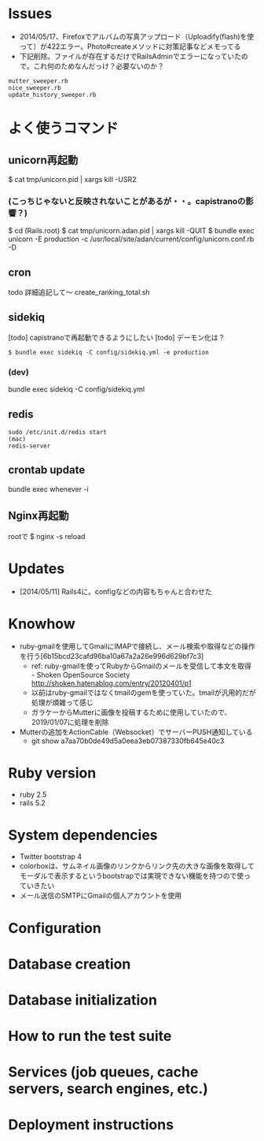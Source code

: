 # Issues

* 2014/05/17、Firefoxでアルバムの写真アップロード（Uploadify(flash)を使って）が422エラー。Photo#createメソッドに対策記事などメモってる
* 下記削除。ファイルが存在するだけでRailsAdminでエラーになっていたので。これ何のためなんだっけ？必要ないのか？
```
mutter_sweeper.rb
nice_sweeper.rb
update_history_sweeper.rb
```


# よく使うコマンド

## unicorn再起動
$ cat tmp/unicorn.pid | xargs kill -USR2

### (こっちじゃないと反映されないことがあるが・・。capistranoの影響？)
$ cd (Rails.root)
$ cat tmp/unicorn.adan.pid | xargs kill -QUIT
$ bundle exec unicorn -E production -c /usr/local/site/adan/current/config/unicorn.conf.rb -D


## cron
todo 詳細追記して〜
create_ranking_total.sh


## sidekiq
[todo] capistranoで再起動できるようにしたい
[todo] デーモン化は？
```
$ bundle exec sidekiq -C config/sidekiq.yml -e production
```

### (dev)
bundle exec sidekiq -C config/sidekiq.yml

## redis
```
sudo /etc/init.d/redis start
(mac)
redis-server
```

## crontab update
bundle exec whenever -i


## Nginx再起動
rootで
$ nginx -s reload


# Updates
* [2014/05/11] Rails4に。configなどの内容もちゃんと合わせた

# Knowhow
- ruby-gmailを使用してGmailにIMAPで接続し、メール検索や取得などの操作を行う[6b15bcd23cafd96ba10a67a2a26e996d629bf7c3]
  - ref: ruby-gmailを使ってRubyからGmailのメールを受信して本文を取得 - Shoken OpenSource Society http://shoken.hatenablog.com/entry/20120401/p1
  - 以前はruby-gmailではなくtmailのgemを使っていた。tmailが汎用的だが処理が煩雑って感じ
  - ガラケーからMutterに画像を投稿するために使用していたので、2019/01/07に処理を削除
- Mutterの追加をActionCable（Websocket）でサーバーPUSH通知している
  - git show a7aa70b0de49d5a0eea3eb07387330fb645e40c3

# Ruby version
- ruby 2.5
- rails 5.2

# System dependencies
- Twitter bootstrap 4
- colorboxは、サムネイル画像のリンクからリンク先の大きな画像を取得してモーダルで表示するというbootstrapでは実現できない機能を持つので使っていきたい
- メール送信のSMTPにGmailの個人アカウントを使用

# Configuration

# Database creation

# Database initialization

# How to run the test suite

# Services (job queues, cache servers, search engines, etc.)

# Deployment instructions

